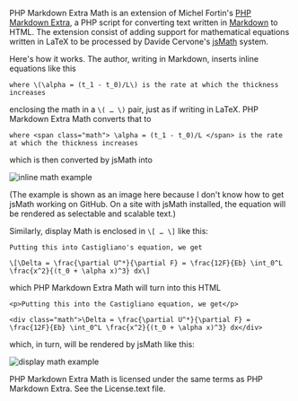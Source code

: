PHP Markdown Extra Math is an extension of Michel Fortin's [PHP Markdown Extra][1], a PHP script for converting text written in [Markdown][2] to HTML. The extension consist of adding support for mathematical equations written in LaTeX to be processed by Davide Cervone's [jsMath][3] system.

Here's how it works. The author, writing in Markdown, inserts inline equations like this

    where \(\alpha = (t_1 - t_0)/L\) is the rate at which the thickness increases

enclosing the math in a `\( … \)` pair, just as if writing in LaTeX. PHP Markdown Extra Math converts that to 

    where <span class="math"> \alpha = (t_1 - t_0)/L </span> is the rate at which the thickness increases

which is then converted by jsMath into

![inline math example](http://www.leancrew.com/all-this/images/math-inline-example.png)

(The example is shown as an image here because I don't know how to get jsMath working on GitHub. On a site with jsMath installed, the equation will be rendered as selectable and scalable text.)

Similarly, display Math is enclosed in `\[ … \]` like this:

    Putting this into Castigliano's equation, we get
    
    \[\Delta = \frac{\partial U^*}{\partial F} = \frac{12F}{Eb} \int_0^L \frac{x^2}{(t_0 + \alpha x)^3} dx\]

which PHP Markdown Extra Math will turn into this HTML

    <p>Putting this into the Castigliano equation, we get</p>

    <div class="math">\Delta = \frac{\partial U^*}{\partial F} = \frac{12F}{Eb} \int_0^L \frac{x^2}{(t_0 + \alpha x)^3} dx</div>  

which, in turn, will be rendered by jsMath like this:

![display math example](http://www.leancrew.com/all-this/images/math-display-example.png)


PHP Markdown Extra Math is licensed under the same terms as PHP Markdown Extra. See the License.text file.

[1]: http://michelf.com/projects/php-markdown/extra/
[2]: http://daringfireball.net/projects/markdown/
[3]: http://www.math.union.edu/~dpvc/jsMath/
